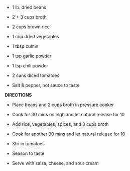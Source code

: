 -   1 lb. dried beans

-   2 + 3 cups broth

-   2 cups brown rice

-   1 cup dried vegetables

-   1 tbsp cumin

-   1 tsp garlic powder

-   1 tsp chili powder

-   2 cans diced tomatoes

-   Salt & pepper, hot sauce to taste

**DIRECTIONS**

-   Place beans and 2 cups broth in pressure cooker

-   Cook for 30 mins on high and let natural release for 10

-   Add rice, vegetables, spices, and 3 cups broth

-   Cook for another 30 mins and let natural release for 10

-   Stir in tomatoes

-   Season to taste

-   Serve with salsa, cheese, and sour cream
